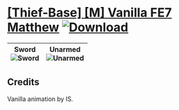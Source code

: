 # [\[Thief-Base\] \[M\] Vanilla FE7 Matthew](https://git.io/Jn3kk) [![Download](https://img.shields.io/badge/Download--red?style=social&logo=github)](https://git.io/Jn3c6)

| <b>Sword</b><br/><img alt="Sword" src="https://git.io/JnODP"/> | <b>Unarmed</b><br/><img alt="Unarmed" src="https://git.io/JnO5O"/> |
| :---: | :---: |

## Credits

Vanilla animation by IS.

